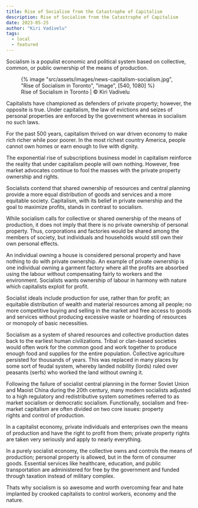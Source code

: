 ```yaml
---
title: Rise of Socialism from the Catastrophe of Capitalism
description: Rise of Socialism from the Catastrophe of Capitalism
date: 2023-05-25
author: "Kiri Vadivelu"
tags:
  - local
  - featured
---
```


Socialism is a populist economic and political system based on collective, common, or public ownership of the means of production.

<!-- excerpt -->

<figure>
{% image "src/assets/images/news-capitalism-socialism.jpg", "Rise of Socialism in Toronto", "image", [540, 1080] %}
<figcaption>Rise of Socialism in Toronto | © Kiri Vadivelu</figcaption>
</figure>

Capitalists have championed as defenders of private property; however, the opposite is true. Under capitalism, the law of evictions and seizes of personal properties are enforced by the government whereas in socialism no such laws.

For the past 500 years, capitalism thrived on war driven economy to make rich richer while poor poorer. In the most richest country America, people cannot own homes or earn enough to live with dignity.

The exponential rise of subscriptions business model in capitalism reinforce the reality that under capitalism people will own nothing. However, free market advocates continue to fool the masses with the private property ownership and rights.

Socialists contend that shared ownership of resources and central planning provide a more equal distribution of goods and services and a more equitable society. Capitalism, with its belief in private ownership and the goal to maximize profits, stands in contrast to socialism.

While socialism calls for collective or shared ownership of the means of production, it does not imply that there is no private ownership of personal property. Thus, corporations and factories would be shared among the members of society, but individuals and households would still own their own personal effects.

An individual owning a house is considered personal property and have nothing to do with private ownership. An example of private ownership is one individual owning a garment factory where all the profits are absorbed using the labour without compensating fairly to workers and the environment. Socialists wants ownership of labour in harmony with nature which capitalists exploit for profit.

Socialist ideals include production for use, rather than for profit; an equitable distribution of wealth and material resources among all people; no more competitive buying and selling in the market and free access to goods and services without producing excessive waste or hoarding of resources or monopoly of basic necessities.

Socialism as a system of shared resources and collective production dates back to the earliest human civilizations. Tribal or clan-based societies would often work for the common good and work together to produce enough food and supplies for the entire population. Collective agriculture persisted for thousands of years. This was replaced in many places by some sort of feudal system, whereby landed nobility (lords) ruled over peasants (serfs) who worked the land without owning it.

Following the failure of socialist central planning in the former Soviet Union and Maoist China during the 20th century, many modern socialists adjusted to a high regulatory and redistributive system sometimes referred to as market socialism or democratic socialism. Functionally, socialism and free-market capitalism are often divided on two core issues: property rights and control of production.

In a capitalist economy, private individuals and enterprises own the means of production and have the right to profit from them; private property rights are taken very seriously and apply to nearly everything.

In a purely socialist economy, the collective owns and controls the means of production; personal property is allowed, but in the form of consumer goods. Essential services like healthcare, education, and public transportation are administered for free by the government and funded through taxation instead of military complex.

Thats why socialism is so awesome and worth overcoming fear and hate implanted by crooked capitalists to control workers, economy and the nature.

